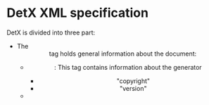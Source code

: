 # DetX XML specification

DetX is divided into three part:

- The <header> tag holds general information about the document:
	- <cappella> : This tag contains information about the generator
		- "copyright"
		- "version"
	- <title> : Original title
	- <title2> : Translated title (optional)
	* <episode> : Episode information
		* "number" (mandatory)
		* "season" (mandatory)
		* "title" (mandatory)
		* "title2" : Translated title (optional)
	* <author> : Author information
		* "name" (mandatory)
		* "firstname" (mandatory)
		* "email" : adresse de courrier électronique  [optionnel]
	* <detector> : 
		* "name" (mandatory)
		* "firstname" (mandatory)
		* "email" : adresse de courrier électronique  [optionnel]
	* <production> :
		* "producer" : Producteur [optionnel]
		* "year" : Année de production [optionnel]
		* "country" : Pays d'origine[optionnel]
		* "director" : Réalisateur [optionnel]
		* "distributor" : Distributeur [optionnel]
		* "diffuser" : Diffuseur [optionnel]
	* <notes> : Notes diverses à l'intention du directeur artistique [élément optionnel]
	* <summary> : Résumé [élément optionnel]
	* <videofile> : Emplacement du fichier vidéo correspondant
	* <audiofile> : Emplacement du fichier audio correspondant [élément optionnel]
	* <detectionfile> : Emplacement du fichier contenant la détection [élément optionnel]
	
	* <last_position> : This tag give the state of the software when the document was saved:
		* "timecode"
		* "track"

* The <roles> tag holds the list of characters in the document. Each <role> tag contains the following attributes:
	* "name" (mandatory)
	* "id" (mandatory)
	* "gender" : "male", "female" or "neutral" (default)
	* "color" : text color on the rythmo band using HTML format "#RRGGBB" (default = "#000000")
	* "description" : Description du personnage [optionnel]

The <role> tag can also contain an optional sub tag <image> containing a JPEG base 64 encoded picture.

* The <body> tag contains the rythmo band description
	* <loop> indicates a loop change
	* <shot> indicates a cut change
	* <line> indicates a sentence

* <line> describe a sentence
	* The "role" attribute contains the corresponding <role> unique id.
	* The "voice" attribute indicates if the sentence is spoken "on" or "off" (default) the picture. It can also be indique "semi_off".
	* The "track" attribute indicates the vertical position of the sentence from 0 (default) to 3.
	* The "type" attribute indicates if it is a "normal" phrase (default) or a "reac".
	* The <line> tag can contain <lipsync> and <text>

* The <lipsync> tag describe a detection sign:
	* The "type" attribute specify its nature:
		* start ("in_open", "in_close")
		* end ("out_open", "out_close")
		* inner lip sync: "mpb", "fvr", "weuqueu", "a", "i", "o", "neutral" (default)
	* The "timecode" or "tc" indicate its temporal position.
	* The "link" attribute indicates if the lipsync in linked to its surrounding text ("on": default) or not ("off).

* The <text> contains a text string and optional carriage return (<br/>).

The "timecode" or "tc" of the <loop>, <shot> and <lipsync> tags indicate the temporal position using the following format HH:MM:SS:FF (FF for frame). These tags are ordered by ascending "timecode" in the file.
